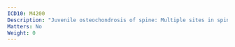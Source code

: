 ```yaml
---
ICD10: M4200
Description: "Juvenile osteochondrosis of spine: Multiple sites in spine"
Matters: No
Weight: 0
---
```

